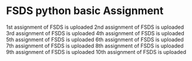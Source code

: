 # FSDS python basic Assignment
1st assignment of FSDS is uploaded
2nd assignment of FSDS is uploaded
3rd assignment of FSDS is uploaded
4th assignment of FSDS is uploaded
5th assignment of FSDS is uploaded
6th assignment of FSDS is uploaded
7th assignment of FSDS is uploaded
8th assignment of FSDS is uploaded
9th assignment of FSDS is uploaded
10th assignment of FSDS is uploaded
